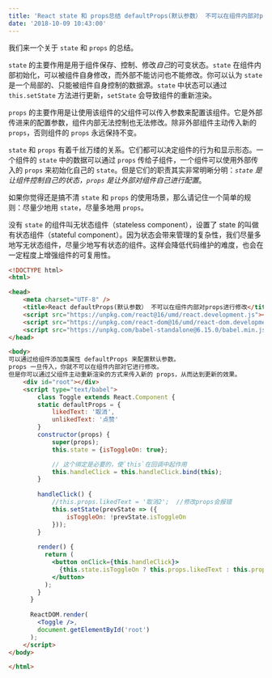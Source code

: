 ```yaml
---
title: 'React state 和 props总结 defaultProps(默认参数） 不可以在组件内部对props进行修改'
date: '2018-10-09 10:43:00'
---   
```

我们来一个关于 `state` 和 `props` 的总结。

`state` 的主要作用是用于组件保存、控制、修改*自己*的可变状态。`state` 在组件内部初始化，可以被组件自身修改，而外部不能访问也不能修改。你可以认为 `state` 是一个局部的、只能被组件自身控制的数据源。`state` 中状态可以通过 `this.setState` 方法进行更新，`setState` 会导致组件的重新渲染。

`props` 的主要作用是让使用该组件的父组件可以传入参数来配置该组件。它是外部传进来的配置参数，组件内部无法控制也无法修改。除非外部组件主动传入新的 `props`，否则组件的 `props` 永远保持不变。

`state` 和 `props` 有着千丝万缕的关系。它们都可以决定组件的行为和显示形态。一个组件的 `state` 中的数据可以通过 `props` 传给子组件，一个组件可以使用外部传入的 `props` 来初始化自己的 `state`。但是它们的职责其实非常明晰分明：*`state` 是让组件控制自己的状态，`props` 是让外部对组件自己进行配置*。

如果你觉得还是搞不清 `state` 和 `props` 的使用场景，那么请记住一个简单的规则：尽量少地用 `state`，尽量多地用 `props`。

没有 `state` 的组件叫无状态组件（stateless component），设置了 state 的叫做有状态组件（stateful component）。因为状态会带来管理的复杂性，我们尽量多地写无状态组件，尽量少地写有状态的组件。这样会降低代码维护的难度，也会在一定程度上增强组件的可复用性。

```html
<!DOCTYPE html>
<html>

<head>
    <meta charset="UTF-8" />
    <title>React defaultProps(默认参数） 不可以在组件内部对props进行修改</title>
    <script src="https://unpkg.com/react@16/umd/react.development.js"></script>
    <script src="https://unpkg.com/react-dom@16/umd/react-dom.development.js"></script>
    <script src="https://unpkg.com/babel-standalone@6.15.0/babel.min.js"></script>
</head>

<body>
可以通过给组件添加类属性 defaultProps 来配置默认参数。
props 一旦传入，你就不可以在组件内部对它进行修改。
但是你可以通过父组件主动重新渲染的方式来传入新的 props，从而达到更新的效果。
    <div id="root"></div>
    <script type="text/babel">
        class Toggle extends React.Component {
        static defaultProps = {
            likedText: '取消',
            unlikedText: '点赞'
        }        
        constructor(props) {
            super(props);
            this.state = {isToggleOn: true};

            // 这个绑定是必要的，使`this`在回调中起作用
            this.handleClick = this.handleClick.bind(this);
        }
 
        handleClick() {
            //this.props.likedText = '取消2';  //修改props会报错
            this.setState(prevState => ({
                isToggleOn: !prevState.isToggleOn
            }));         
        }
 
        render() {
          return (
            <button onClick={this.handleClick}>
              {this.state.isToggleOn ? this.props.likedText : this.props.unlikedText}
            </button>
          );
        }
      }
 
      ReactDOM.render(
        <Toggle />,
        document.getElementById('root')
      );
    </script>
</body>

</html>
```